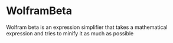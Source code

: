 # WolframBeta

Wolfram beta is an expression simplifier that takes a mathematical expression and tries to minify it as much as possible
